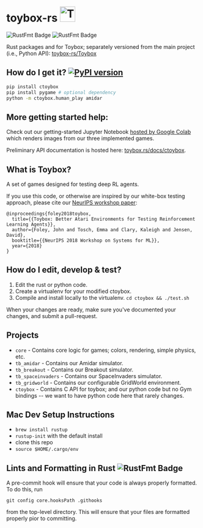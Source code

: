 
#  toybox-rs <img width="40" height="40" alt="Toybox Logo" src="http://toybox.rs/toybox-logo.svg" />
![RustFmt Badge](https://github.com/toybox-rs/toybox-rs/workflows/rustfmt-check/badge.svg) ![RustFmt Badge](https://github.com/toybox-rs/toybox-rs/workflows/CI/badge.svg) 

Rust packages and for Toybox; separately versioned from the main project (i.e., Python API): [toybox-rs/Toybox](https://github.com/toybox-rs/Toybox)


## How do I get it? [![PyPI version](https://badge.fury.io/py/ctoybox.svg)](https://badge.fury.io/py/ctoybox)

```bash
pip install ctoybox
pip install pygame # optional dependency
python -m ctoybox.human_play amidar
```

## More getting started help:

Check out our getting-started Jupyter Notebook [hosted by Google Colab](https://colab.research.google.com/drive/1MMPseXpJ5esIXwTcHo0EBSG2iLaR0JPB) which renders images from our three implemented games.

Preliminary API documentation is hosted here: [toybox.rs/docs/ctoybox](https://toybox.rs/docs/ctoybox).

## What is Toybox?

A set of games designed for testing deep RL agents.

If you use this code, or otherwise are inspired by our white-box testing approach, please cite our [NeurIPS workshop paper](https://arxiv.org/abs/1812.02850):

```
@inproceedings{foley2018toybox,
  title={{Toybox: Better Atari Environments for Testing Reinforcement Learning Agents}},
  author={Foley, John and Tosch, Emma and Clary, Kaleigh and Jensen, David},
  booktitle={{NeurIPS 2018 Workshop on Systems for ML}},
  year={2018}
}
```

## How do I edit, develop & test?

1. Edit the rust or python code.
2. Create a virtualenv for your modified ctoybox.
3. Compile and install locally to the virtualenv. ``cd ctoybox && ./test.sh``

When your changes are ready, make sure you've documented your changes, and submit a pull-request.

## Projects

- ``core`` - Contains core logic for games; colors, rendering, simple physics, etc.
- ``tb_amidar`` - Contains our Amidar simulator.
- ``tb_breakout`` - Contains our Breakout simulator.
- ``tb_spaceinvaders`` - Contains our SpaceInvaders simulator.
- ``tb_gridworld`` - Contains our configurable GridWorld environment.
- ``ctoybox`` - Contains C API for toybox; and our python code but no Gym bindings -- we want to have python code here that rarely changes.

## Mac Dev Setup Instructions
* `brew install rustup`
* `rustup-init` with the default install
* clone this repo
* `source $HOME/.cargo/env`

## Lints and Formatting in Rust ![RustFmt Badge](https://github.com/toybox-rs/toybox-rs/workflows/rustfmt-check/badge.svg)

A pre-commit hook will ensure that your code is always properly formatted. To do this, run

`git config core.hooksPath .githooks`

from the top-level directory. This will ensure that your files are formatted properly pior to committing.
